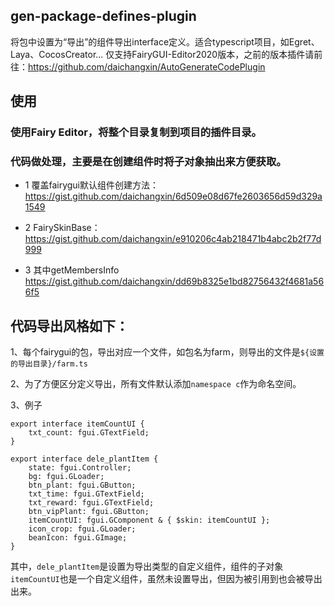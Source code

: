 ## gen-package-defines-plugin
将包中设置为“导出”的组件导出interface定义。适合typescript项目，如Egret、Laya、CocosCreator...
仅支持FairyGUI-Editor2020版本，之前的版本插件请前往：https://github.com/daichangxin/AutoGenerateCodePlugin

## 使用
### 使用Fairy Editor，将整个目录复制到项目的插件目录。

### 代码做处理，主要是在创建组件时将子对象抽出来方便获取。

- 1 覆盖fairygui默认组件创建方法：
https://gist.github.com/daichangxin/6d509e08d67fe2603656d59d329a1549

- 2 FairySkinBase：
https://gist.github.com/daichangxin/e910206c4ab218471b4abc2b2f77d999

- 3 其中getMembersInfo
https://gist.github.com/daichangxin/dd69b8325e1bd82756432f4681a566f5

## 代码导出风格如下：
1、每个fairygui的包，导出对应一个文件，如包名为farm，则导出的文件是`${设置的导出目录}/farm.ts`

2、为了方便区分定义导出，所有文件默认添加`namespace c`作为命名空间。

3、例子
```
export interface itemCountUI {
    txt_count: fgui.GTextField;
}

export interface dele_plantItem {
    state: fgui.Controller;
    bg: fgui.GLoader;
    btn_plant: fgui.GButton;
    txt_time: fgui.GTextField;
    txt_reward: fgui.GTextField;
    btn_vipPlant: fgui.GButton;
    itemCountUI: fgui.GComponent & { $skin: itemCountUI };
    icon_crop: fgui.GLoader;
    beanIcon: fgui.GImage;
}
```
其中，`dele_plantItem`是设置为导出类型的自定义组件，组件的子对象`itemCountUI`也是一个自定义组件，虽然未设置导出，但因为被引用到也会被导出出来。

